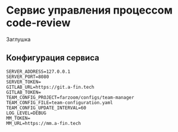 # Сервис управления процессом code-review

Заглушка

## Конфигурация сервиса

    SERVER_ADDRESS=127.0.0.1
    SERVER_PORT=8080
    SERVER_TOKEN=
    GITLAB_URL=https://git.a-fin.tech
    GITLAB_TOKEN=
    TEAM_CONFIG_PROJECT=farzoom/configs/team-manager
    TEAM_CONFIG_FILE=team-configuration.yaml
    TEAM_CONFIG_UPDATE_INTERVAL=60
    LOG_LEVEL=DEBUG
    MM_TOKEN=
    MM_URL=https://mm.a-fin.tech
